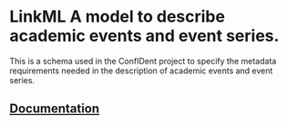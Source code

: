 # LinkML A model to describe academic events and event series.
This is a schema used in the ConfIDent project to specify the metadata requirements needed in the description of academic events and event series.

## [Documentation](https://stroemphi.github.io/confident_schema/)
